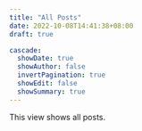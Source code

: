```yaml
---
title: "All Posts"
date: 2022-10-08T14:41:38+08:00
draft: true

cascade:
  showDate: true
  showAuthor: false
  invertPagination: true
  showEdit: false
  showSummary: true
---
```

This view shows all posts.


